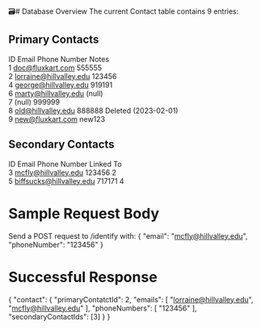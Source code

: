 🗃# Database Overview
The current Contact table contains 9 entries:

## Primary Contacts
ID	Email	Phone Number	Notes <br>
1	doc@fluxkart.com	555555	<br>
2	lorraine@hillvalley.edu	123456 <br>	
4	george@hillvalley.edu	919191	<br>
6	marty@hillvalley.edu	(null)	<br>
7	(null)	999999	<br>
8	old@hillvalley.edu	888888	Deleted (2023-02-01) <br>
9	new@fluxkart.com	new123	<br>

## Secondary Contacts
ID	Email	Phone Number	Linked To  <br>
3	mcfly@hillvalley.edu	123456	2 <br>
5	biffsucks@hillvalley.edu	717171	4 <br>

# Sample Request Body
Send a POST request to /identify with:
{
  "email": "mcfly@hillvalley.edu",
  "phoneNumber": "123456"
}

# Successful Response
{
  "contact": {
    "primaryContatctId": 2,
    "emails": [
      "lorraine@hillvalley.edu",
      "mcfly@hillvalley.edu"
    ],
    "phoneNumbers": [
      "123456"
    ],
    "secondaryContactIds": [3]
  }
}
